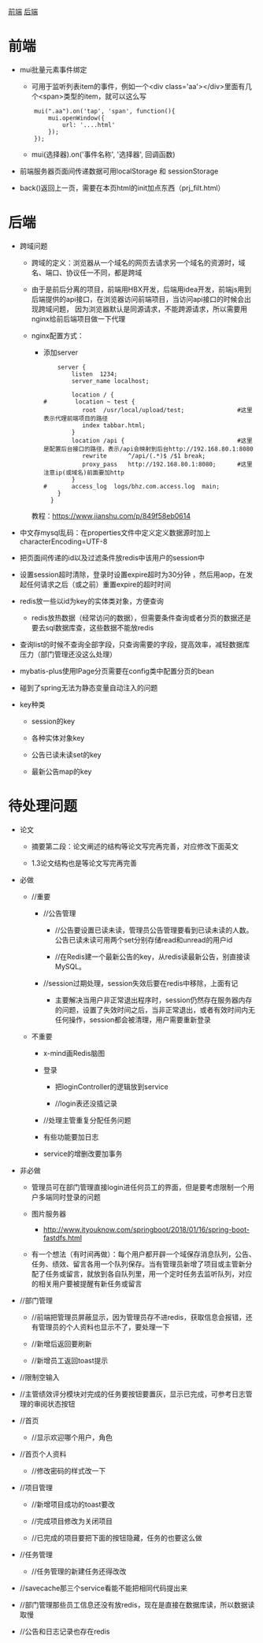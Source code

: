 <a href="#front">前端</a>
<a href="#back">后端</a>

# <a name="front">前端</a> 

- mui批量元素事件绑定

	- 可用于监听列表item的事件，例如一个<div class='aa'\></div\>里面有几个<span\>类型的item，就可以这么写

    ```
        mui(".aa").on('tap', 'span', function(){
            mui.openWindow({
            	url: '....html'
            });
        });
    ```

	- mui(选择器).on('事件名称', '选择器', 回调函数)

- 前端服务器页面间传递数据可用localStorage 和 sessionStorage

- back()返回上一页，需要在本页html的init加点东西（prj_filt.html）

# <a name="back">后端</a> 

- 跨域问题

    - 跨域的定义：浏览器从一个域名的网页去请求另一个域名的资源时，域名、端口、协议任一不同，都是跨域

    - 由于是前后分离的项目，前端用HBX开发，后端用idea开发，前端js用到后端提供的api接口，在浏览器访问前端项目，当访问api接口的时候会出现跨域问题，
    因为浏览器默认是同源请求，不能跨源请求，所以需要用nginx给前后端项目做一下代理
    
    - nginx配置方式：
    
        - 添加server
        
            ```
                server {
                    listen  1234;
                    server_name localhost;

                    location / {
            #        location ~ test {
                       root  /usr/local/upload/test;               #这里表示代理前端项目的路径
                       index tabbar.html;
                    }
                    location /api {                                #这里是配置后台接口的路径，表示/api会映射到后台http://192.168.80.1:8080
                       rewrite      ^/api/(.*)$ /$1 break;
                       proxy_pass   http://192.168.80.1:8080;      #这里注意ip(或域名)前面要加http
                    }
            #       access_log  logs/bhz.com.access.log  main;
                }
              }

            ```
      
      教程：https://www.jianshu.com/p/849f58eb0614
    
- 中文存mysql乱码：在properties文件中定义定义数据源时加上characterEncoding=UTF-8     

- 把页面间传递的id以及过滤条件放redis中该用户的session中

- 设置session超时清除，登录时设置expire超时为30分钟 ，然后用aop，在发起任何请求之后（或之前）重置expire的超时时间

- redis放一些以id为key的实体类对象，方便查询

	- redis放热数据（经常访问的数据），但需要条件查询或者分页的数据还是要去sql数据库查，这些数据不能放redis

- 查询list的时候不查询全部字段，只查询需要的字段，提高效率，减轻数据库压力（部门管理还没这么处理）

- mybatis-plus使用IPage分页需要在config类中配置分页的bean

- 碰到了spring无法为静态变量自动注入的问题

- key种类

	- session的key
	
	- 各种实体对象key

	- 公告已读未读set的key

	- 最新公告map的key



# 待处理问题

- 论文

	- 摘要第二段：论文阐述的结构等论文写完再完善，对应修改下面英文

	- 1.3论文结构也是等论文写完再完善

- 必做

	- //重要

		- //公告管理

			- //公告要设置已读未读，管理员公告管理要看到已读未读的人数。公告已读未读可用两个set分别存储read和unread的用户id

			- //在Redis建一个最新公告的key，从redis读最新公告，别直接读MySQL。
	
		- //session过期处理，session失效后要在redis中移除，上面有记

			- 主要解决当用户非正常退出程序时，session仍然存在服务器内存的问题，设置了失效时间之后，当非正常退出，或者有效时间内无任何操作，session都会被清理，用户需要重新登录

	- 不重要

		- x-mind画Redis脑图

		- 登录

			- 把loginController的逻辑放到service

			- //login表还没插记录

		- //处理主管重复分配任务问题

		- 有些功能要加日志

		- service的增删改要加事务

- 非必做

	- 管理员可在部门管理直接login进任何员工的界面，但是要考虑限制一个用户多端同时登录的问题

	- 图片服务器

		- http://www.ityouknow.com/springboot/2018/01/16/spring-boot-fastdfs.html

	- 有一个想法（有时间再做）：每个用户都开辟一个域保存消息队列，公告、任务、绩效、留言各用一个队列保存。当有管理员新增了项目或主管新分配了任务或留言，就放到各自队列里，用一个定时任务去监听队列，对应的相关用户要被提醒有新任务或留言

- //部门管理

	- //前端把管理员屏蔽显示，因为管理员存不进redis，获取信息会报错，还有管理员的个人资料也显示不了，要处理一下

	- //新增后返回要刷新

	- //新增员工返回toast提示

- //限制空输入

- //主管绩效评分模块对完成的任务要按钮要置灰，显示已完成，可参考日志管理的审阅状态按钮

- //首页

	- //显示欢迎哪个用户，角色

- //首页个人资料

	- //修改密码的样式改一下

- //项目管理

	- //新增项目成功的toast要改

	- //完成项目修改为关闭项目

	- //已完成的项目要把下面的按钮隐藏，任务的也要这么做

- //任务管理

	- //任务管理的新建任务还得改改

- //savecache那三个service看能不能把相同代码提出来

- //部门管理那些员工信息还没有放redis，现在是直接在数据库读，所以数据读取慢

- //公告和日志记录也存在redis





